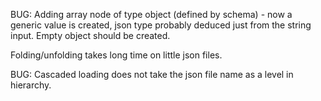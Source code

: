 BUG: Adding array node of type object (defined by schema) - now a generic value is created, json type probably deduced just from the string input.
Empty object should be created.

Folding/unfolding takes long time on little json files.

BUG: Cascaded loading does not take the json file name as a level in hierarchy.
